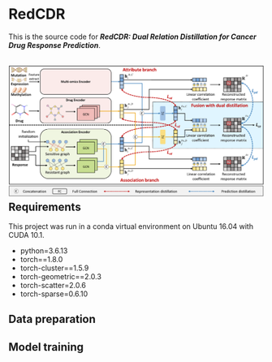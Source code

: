 # RedCDR
This is the source code for ***RedCDR: Dual Relation Distillation for Cancer Drug Response Prediction***.

![image](https://github.com/mhxu1998/RedCDR/blob/main/pic/framework.png)
Requirements
----
This project was run in a conda virtual environment on Ubuntu 16.04 with CUDA 10.1. 
+ python=3.6.13
+ torch==1.8.0
+ torch-cluster==1.5.9
+ torch-geometric==2.0.3
+ torch-scatter=2.0.6
+ torch-sparse=0.6.10

Data preparation
----

Model training
----

